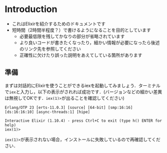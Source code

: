 # Introduction

- これはElixirを紹介するためのドキュメントです
- 短時間（2時間半程度？）で書けるようになることを目的としています
  - 必要最低限を残してかなりの部分が省略されています
  - より良いコードが書きたくなったり，細かい情報が必要になったら後述のリンク先を参照してください
  - 正確性に欠けたり誤った説明をあえてしている箇所があります

## 準備

まずは対話的にElixirを使うことができるiexを起動してみましょう．ターミナルで`iex`と入力し，以下の表示がされれば成功です．(バージョンなどの細かい差異は無視してOKです．`iex(1)>`が出ることを確認してください)

```
Erlang/OTP 23 [erts-11.0.3] [source] [64-bit] [smp:16:16] [ds:16:16:10] [async-threads:1] [hipe]

Interactive Elixir (1.10.4) - press Ctrl+C to exit (type h() ENTER for help)
iex(1)> 
```

`iex(1)>`が表示されない場合，インストールに失敗しているので再確認してください．

